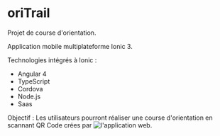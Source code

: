 # oriTrail
Projet de course d'orientation.

Application mobile multiplateforme Ionic 3.

Technologies intégrés à Ionic :
- Angular 4
- TypeScript
- Cordova
- Node.js
- Saas

Objectif :
Les utilisateurs pourront réaliser une course d'orientation en scannant QR Code crées par ![l'application web](https://github.com/joedu12/oriTrail-slim3).

